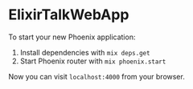 # ElixirTalkWebApp

To start your new Phoenix application:

1. Install dependencies with `mix deps.get`
2. Start Phoenix router with `mix phoenix.start`

Now you can visit `localhost:4000` from your browser.
